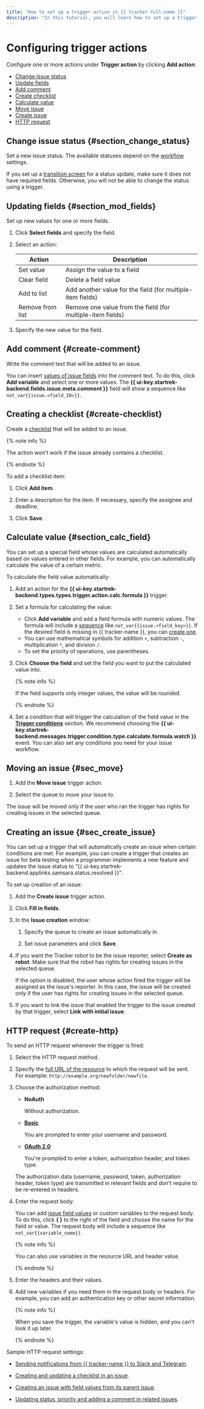 ```yaml
---
title: "How to set up a trigger action in {{ tracker-full-name }}"
description: "In this tutorial, you will learn how to set up a trigger action."
---
```


# Configuring trigger actions

Configure one or more actions under **Trigger action** by clicking **Add action**:

- [Change issue status](set-action.md#section_change_status)
- [Update fields](set-action.md#section_mod_fields)
- [Add comment](set-action.md#create-comment)
- [Create checklist](set-action.md#create-checklist)
- [Calculate value](set-action.md#section_calc_field)
- [Move issue](set-action.md#sec_move)
- [Create issue](set-action.md#sec_create_issue)
- [HTTP request](set-action.md#create-http)

## Change issue status {#section_change_status}

Set a new issue status. The available statuses depend on the [workflow](../manager/workflow-status-edit.md) settings.

If you set up a [transition screen](../manager/workflow-action-edit.md#section_uf2_sks_gcb) for a status update, make sure it does not have required fields. Otherwise, you will not be able to change the status using a trigger.


## Updating fields {#section_mod_fields}

Set up new values for one or more fields.

1. Click **Select fields** and specify the field.

1. Select an action:

   | Action | Description |
   ----- | -----
   | Set value | Assign the value to a field |
   | Clear field | Delete a field value |
   | Add to list | Add another value for the field (for multiple-item fields) |
   | Remove from list | Remove one value from the field (for multiple-item fields) |

1. Specify the new value for the field.


## Add comment {#create-comment}

Write the comment text that will be added to an issue.

You can insert [values of issue fields](vars.md) into the comment text. To do this, click **Add variable** and select one or more values. The **{{ ui-key.startrek-backend.fields.issue.meta.comment }}** field will show a sequence like `not_var{{issue.<field_ID>}}`.


## Creating a checklist {#create-checklist}

Create a [checklist](checklist.md) that will be added to an issue.

{% note info %}

The action won't work if the issue already contains a checklist.

{% endnote %}

To add a checklist item:

1. Click **Add item**.

1. Enter a description for the item. If necessary, specify the assignee and deadline.

1. Click **Save**.


## Calculate value {#section_calc_field}

You can set up a special field whose values are calculated automatically based on values entered in other fields. For example, you can automatically calculate the value of a certain metric.

To calculate the field value automatically:

1. Add an action for the **{{ ui-key.startrek-backend.types.types.trigger.action.calc.formula }}** trigger.

1. Set a formula for calculating the value:
   - Click **Add variable** and add a field formula with numeric values. The formula will include a [sequence](vars.md) like `not_var{{issue.<field_key>}}`.
            If the desired field is missing in {{ tracker-name }}, you can [create one](create-param.md).
   - You can use mathematical symbols for addition `+`, subtraction `-`, multiplication `*`, and division `/`.
   - To set the priority of operations, use parentheses.

1. Click **Choose the field** and set the field you want to put the calculated value into.

   {% note info %}

   If the field supports only integer values, the value will be rounded.

   {% endnote %}

1. Set a condition that will trigger the calculation of the field value in the [**Trigger conditions**](set-condition.md#section_set_condition) section. We recommend choosing the **{{ ui-key.startrek-backend.messages.trigger.condition.type.calculate.formula.watch }}** event. You can also set any conditions you need for your issue workflow.


## Moving an issue {#sec_move}

1. Add the **Move issue** trigger action.

1. Select the queue to move your issue to.

The issue will be moved only if the user who ran the trigger has rights for creating issues in the selected queue.

## Creating an issue {#sec_create_issue}

You can set up a trigger that will automatically create an issue when certain conditions are met. For example, you can create a trigger that creates an issue for beta testing when a programmer implements a new feature and updates the issue status to <q>{{ ui-key.startrek-backend.applinks.samsara.status.resolved }}</q>.

To set up creation of an issue:

1. Add the **Create issue** trigger action.

1. Click **Fill in fields**.

1. In the **Issue creation** window:

   1. Specify the queue to create an issue automatically in.

   1. Set issue parameters and click **Save**.

1. If you want the Tracker robot to be the issue reporter, select **Create as robot**. Make sure that the robot has rights for creating issues in the selected queue.

   If the option is disabled, the user whose action fired the trigger will be assigned as the issue's reporter. In this case, the issue will be created only if the user has rights for creating issues in the selected queue.

1. If you want to link the issue that enabled the trigger to the issue created by that trigger, select **Link with initial issue**.

## HTTP request {#create-http}

To send an HTTP request whenever the trigger is fired:

1. Select the HTTP request method.

1. Specify the [full URL of the resource](https://tools.ietf.org/html/rfc3986) to which the request will be sent. For example: `http://example.org/newfolder/newfile`.


1. Choose the authorization method:
   - **NoAuth**

      Without authorization.

   - [**Basic**](https://tools.ietf.org/html/rfc2617)

      You are prompted to enter your username and password.

   - [**OAuth 2.0**](https://tools.ietf.org/html/rfc6749)

      You're prompted to enter a token, authorization header, and token type.

   The authorization data (username, password, token, authorization header, token type) are transmitted in relevant fields and don't require to be re-entered in headers.

1. Enter the request body.

   You can add [issue field values](vars.md) or custom variables to the request body. To do this, click **{ }** to the right of the field and choose the name for the field or value. The request body will include a sequence like `not_var{{variable_name}}`.

   {% note info %}

   You can also use variables in the resource URL and header value.

   {% endnote %}

1. Enter the headers and their values.

1. Add new variables if you need them in the request body or headers. For example, you can add an authentication key or other secret information.

   {% note info %}

   When you save the trigger, the variable's value is hidden, and you can't look it up later.

   {% endnote %}

Sample HTTP request settings:

- [Sending notifications from {{ tracker-name }} to Slack and Telegram](../messenger.md).

- [Creating and updating a checklist in an issue](../manager/trigger-examples.md#checklist).

- [Creating an issue with field values from its parent issue](../manager/trigger-examples.md#create-ticket-with-params).

- [Updating status, priority and adding a comment in related issues](../manager/trigger-examples.md#update-related-tasks).

